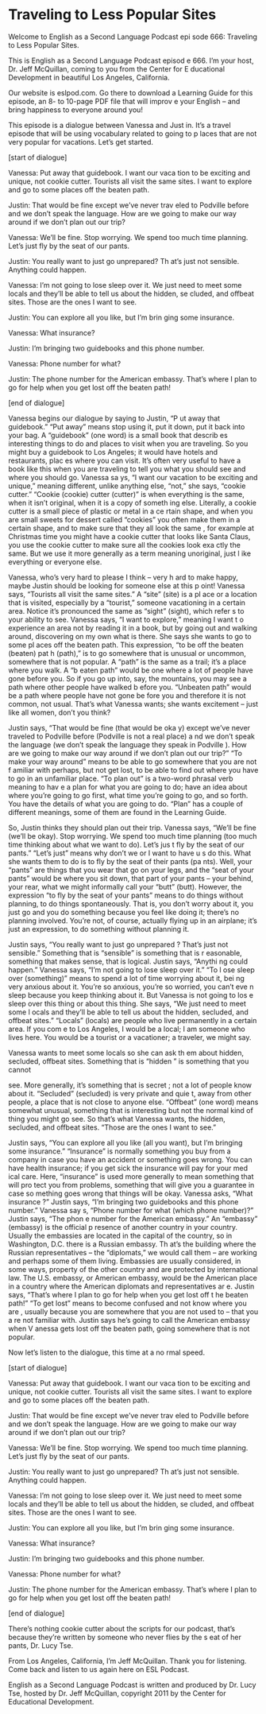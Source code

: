 # Traveling to Less Popular Sites

Welcome to English as a Second Language Podcast epi sode 666: Traveling to Less Popular Sites. 

This is English as a Second Language Podcast episod e 666.  I’m your host, Dr. Jeff McQuillan, coming to you from the Center for E ducational Development in beautiful Los Angeles, California. 

Our website is eslpod.com.  Go there to download a Learning Guide for this episode, an 8- to 10-page PDF file that will improv e your English – and bring happiness to everyone around you! 

This episode is a dialogue between Vanessa and Just in.  It’s a travel episode that will be using vocabulary related to going to p laces that are not very popular for vacations.  Let’s get started. 

[start of dialogue] 

Vanessa:  Put away that guidebook.  I want our vaca tion to be exciting and unique, not cookie cutter.  Tourists all visit the same sites.  I want to explore and go to some places off the beaten path. 

Justin:  That would be fine except we’ve never trav eled to Podville before and we don’t speak the language.  How are we going to make  our way around if we don’t plan out our trip? 

Vanessa:  We’ll be fine.  Stop worrying.  We spend too much time planning. Let’s just fly by the seat of our pants.   

Justin:  You really want to just go unprepared?  Th at’s just not sensible. Anything could happen. 

Vanessa:  I’m not going to lose sleep over it.  We just need to meet some locals and they’ll be able to tell us about the hidden, se cluded, and offbeat sites.  Those are the ones I want to see. 

Justin:  You can explore all you like, but I’m brin ging some insurance.   

Vanessa:  What insurance?   

Justin:  I’m bringing two guidebooks and this phone  number.  

 Vanessa:  Phone number for what? 

Justin:  The phone number for the American embassy.   That’s where I plan to go for help when you get lost off the beaten path! 

[end of dialogue] 

Vanessa begins our dialogue by saying to Justin, “P ut away that guidebook.” “Put away” means stop using it, put it down, put it  back into your bag.  A “guidebook” (one word) is a small book that describ es interesting things to do and places to visit when you are traveling.  So you  might buy a guidebook to Los Angeles; it would have hotels and restaurants, plac es where you can visit.  It’s often very useful to have a book like this when you  are traveling to tell you what you should see and where you should go.  Vanessa sa ys, “I want our vacation to be exciting and unique,” meaning different, unlike anything else, “not,” she says, “cookie cutter.”  “Cookie (cookie) cutter (cutter)”  is when everything is the same, when it isn’t original, when it is a copy of someth ing else.  Literally, a cookie cutter is a small piece of plastic or metal in a ce rtain shape, and when you are small sweets for dessert called “cookies” you often  make them in a certain shape, and to make sure that they all look the same , for example at Christmas time you might have a cookie cutter that looks like  Santa Claus, you use the cookie cutter to make sure all the cookies look exa ctly the same.  But we use it more generally as a term meaning unoriginal, just l ike everything or everyone else. 

Vanessa, who’s very hard to please I think – very h ard to make happy, maybe Justin should be looking for someone else at this p oint!  Vanessa says, “Tourists all visit the same sites.”  A “site” (site) is a pl ace or a location that is visited, especially by a “tourist,” someone vacationing in a  certain area.  Notice it’s pronounced the same as “sight” (sight), which refer s to your ability to see. Vanessa says, “I want to explore,” meaning I want t o experience an area not by reading it in a book, but by going out and walking around, discovering on my own what is there.  She says she wants to go to some pl aces off the beaten path. This expression, “to be off the beaten (beaten) pat h (path),” is to go somewhere that is unusual or uncommon, somewhere that is not popular.  A “path” is the same as a trail; it’s a place where you walk.  A “b eaten path” would be one where a lot of people have gone before you.  So if you go  up into, say, the mountains, you may see a path where other people have walked b efore you.  “Unbeaten path” would be a path where people have not gone be fore you and therefore it is not common, not usual.  That’s what Vanessa wants; she wants excitement – just like all women, don’t you think?  

 Justin says, “That would be fine (that would be oka y) except we’ve never traveled to Podville before (Podville is not a real place) a nd we don’t speak the language (we don’t speak the language they speak in Podville ).  How are we going to make our way around if we don’t plan out our trip?”   “To make your way around” means to be able to go somewhere that you are not f amiliar with perhaps, but not get lost, to be able to find out where you have to go in an unfamiliar place.  “To plan out” is a two-word phrasal verb meaning to hav e a plan for what you are going to do; have an idea about where you’re going to go first, what time you’re going to go, and so forth.  You have the details of  what you are going to do. “Plan” has a couple of different meanings, some of them are found in the Learning Guide. 

So, Justin thinks they should plan out their trip.  Vanessa says, “We’ll be fine (we’ll be okay).  Stop worrying.  We spend too much  time planning (too much time thinking about what we want to do).  Let’s jus t fly by the seat of our pants.” “Let’s just” means why don’t we or I want to have u s do this.  What she wants them to do is to fly by the seat of their pants (pa nts).  Well, your “pants” are things that you wear that go on your legs, and the “seat of your pants” would be where you sit down, that part of your pants – your behind, your rear, what we might informally call your “butt” (butt).  However,  the expression “to fly by the seat of your pants” means to do things without planning,  to do things spontaneously. That is, you don’t worry about it, you just go and you do something because you feel like doing it; there’s no planning involved.  You’re not, of course, actually flying up in an airplane; it’s just an expression, to do something without planning it. 

Justin says, “You really want to just go unprepared ?  That’s just not sensible.” Something that is “sensible” is something that is r easonable, something that makes sense, that is logical.  Justin says, “Anythi ng could happen.”  Vanessa says, “I’m not going to lose sleep over it.”  “To l ose sleep over (something)” means to spend a lot of time worrying about it, bei ng very anxious about it. You’re so anxious, you’re so worried, you can’t eve n sleep because you keep thinking about it.  But Vanessa is not going to los e sleep over this thing or about this thing.  She says, “We just need to meet some l ocals and they’ll be able to tell us about the hidden, secluded, and offbeat sites.”  “Locals” (locals) are people who live permanently in a certain area.  If you com e to Los Angeles, I would be a local; I am someone who lives here.  You would be a  tourist or a vacationer; a traveler, we might say.   

Vanessa wants to meet some locals so she can ask th em about hidden, secluded, offbeat sites.  Something that is “hidden ” is something that you cannot  

see.  More generally, it’s something that is secret ; not a lot of people know about it.  “Secluded” (secluded) is very private and quie t, away from other people, a place that is not close to anyone else.  “Offbeat” (one word) means somewhat unusual, something that is interesting but not the normal kind of thing you might go see.  So that’s what Vanessa wants, the hidden, secluded, and offbeat sites. “Those are the ones I want to see.” 

Justin says, “You can explore all you like (all you  want), but I’m bringing some insurance.”  “Insurance” is normally something you buy from a company in case you have an accident or something goes wrong.  You can have health insurance; if you get sick the insurance will pay for your med ical care.  Here, “insurance” is used more generally to mean something that will pro tect you from problems, something that will give you a guarantee in case so mething goes wrong that things will be okay.  Vanessa asks, “What insurance ?”  Justin says, “I’m bringing two guidebooks and this phone number.”  Vanessa say s, “Phone number for what (which phone number)?”  Justin says, “The phon e number for the American embassy.”  An “embassy” (embassy) is the official p resence of another country in your country.  Usually the embassies are located in  the capital of the country, so in Washington, D.C. there is a Russian embassy.  Th at’s the building where the Russian representatives – the “diplomats,” we would  call them – are working and perhaps some of them living.  Embassies are usually  considered, in some ways, property of the other country and are protected by international law.  The U.S. embassy, or American embassy, would be the American  place in a country where the American diplomats and representatives ar e.  Justin says, “That’s where I plan to go for help when you get lost off t he beaten path!”  “To get lost” means to become confused and not know where you are , usually because you are somewhere that you are not used to – that you a re not familiar with.  Justin says he’s going to call the American embassy when V anessa gets lost off the beaten path, going somewhere that is not popular. 

Now let’s listen to the dialogue, this time at a no rmal speed. 

[start of dialogue] 

Vanessa:  Put away that guidebook.  I want our vaca tion to be exciting and unique, not cookie cutter.  Tourists all visit the same sites.  I want to explore and go to some places off the beaten path. 

Justin:  That would be fine except we’ve never trav eled to Podville before and we don’t speak the language.  How are we going to make  our way around if we don’t plan out our trip? 

Vanessa:  We’ll be fine.  Stop worrying.  We spend too much time planning. Let’s just fly by the seat of our pants.   

Justin:  You really want to just go unprepared?  Th at’s just not sensible. Anything could happen. 

Vanessa:  I’m not going to lose sleep over it.  We just need to meet some locals and they’ll be able to tell us about the hidden, se cluded, and offbeat sites.  Those are the ones I want to see. 

Justin:  You can explore all you like, but I’m brin ging some insurance.   

Vanessa:  What insurance?   

Justin:  I’m bringing two guidebooks and this phone  number. 

Vanessa:  Phone number for what? 

Justin:  The phone number for the American embassy.   That’s where I plan to go for help when you get lost off the beaten path! 

[end of dialogue] 

There’s nothing cookie cutter about the scripts for  our podcast, that’s because they’re written by someone who never flies by the s eat of her pants, Dr. Lucy Tse.   

From Los Angeles, California, I’m Jeff McQuillan.  Thank you for listening.  Come back and listen to us again here on ESL Podcast. 

English as a Second Language Podcast is written and  produced by Dr. Lucy Tse, hosted by Dr. Jeff McQuillan, copyright 2011 by the  Center for Educational Development.

